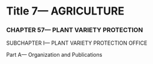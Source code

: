 
# Title 7— AGRICULTURE
### CHAPTER 57— PLANT VARIETY PROTECTION

SUBCHAPTER I— PLANT VARIETY PROTECTION OFFICE

Part A— Organization and Publications
